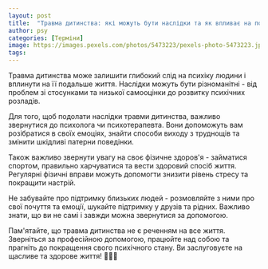 ```yaml
---
layout: post
title:  "Травма дитинства: які можуть бути наслідки та як впливає на подальше життя."
author: psy
categories: [Терміни]
image: https://images.pexels.com/photos/5473223/pexels-photo-5473223.jpeg?auto=compress&cs=tinysrgb&fit=crop&h=627&w=1200
tags: 
---
```


Травма дитинства може залишити глибокий слід на психіку людини і вплинути на її подальше життя. Наслідки можуть бути різноманітні - від проблем зі стосунками та низької самооцінки до розвитку психічних розладів. 

Для того, щоб подолати наслідки травми дитинства, важливо звернутися до психолога чи психотерапевта. Вони допоможуть вам розібратися в своїх емоціях, знайти способи виходу з труднощів та змінити шкідливі патерни поведінки.

Також важливо звернути увагу на своє фізичне здоров'я - займатися спортом, правильно харчуватися та вести здоровий спосіб життя. Регулярні фізичні вправи можуть допомогти знизити рівень стресу та покращити настрій.

Не забувайте про підтримку близьких людей - розмовляйте з ними про свої почуття та емоції, шукайте підтримку у друзів та рідних. Важливо знати, що ви не самі і завжди можна звернутися за допомогою.

Пам'ятайте, що травма дитинства не є реченням на все життя. Зверніться за професійною допомогою, працюйте над собою та прагніть до покращення свого психічного стану. Ви заслуговуєте на щасливе та здорове життя! 🌱💪🌈


